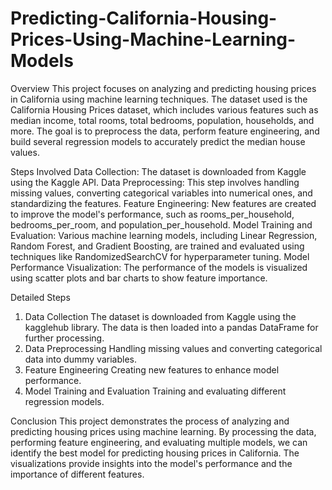 # Predicting-California-Housing-Prices-Using-Machine-Learning-Models
Overview
This project focuses on analyzing and predicting housing prices in California using machine learning techniques. The dataset used is the California Housing Prices dataset, which includes various features such as median income, total rooms, total bedrooms, population, households, and more. The goal is to preprocess the data, perform feature engineering, and build several regression models to accurately predict the median house values.

Steps Involved
Data Collection: The dataset is downloaded from Kaggle using the Kaggle API.
Data Preprocessing: This step involves handling missing values, converting categorical variables into numerical ones, and standardizing the features.
Feature Engineering: New features are created to improve the model's performance, such as rooms_per_household, bedrooms_per_room, and population_per_household.
Model Training and Evaluation: Various machine learning models, including Linear Regression, Random Forest, and Gradient Boosting, are trained and evaluated using techniques like RandomizedSearchCV for hyperparameter tuning.
Model Performance Visualization: The performance of the models is visualized using scatter plots and bar charts to show feature importance.

Detailed Steps
1. Data Collection
The dataset is downloaded from Kaggle using the kagglehub library. The data is then loaded into a pandas DataFrame for further processing.
2. Data Preprocessing
Handling missing values and converting categorical data into dummy variables.
3. Feature Engineering
Creating new features to enhance model performance.
4. Model Training and Evaluation
Training and evaluating different regression models.


Conclusion
This project demonstrates the process of analyzing and predicting housing prices using machine learning. By processing the data, performing feature engineering, and evaluating multiple models, we can identify the best model for predicting housing prices in California. The visualizations provide insights into the model's performance and the importance of different features.
